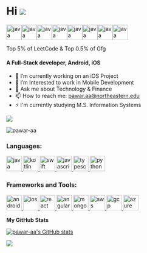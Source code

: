 Hi ![](https://user-images.githubusercontent.com/18350557/176309783-0785949b-9127-417c-8b55-ab5a4333674e.gif)
======================================================================================================================================
<img src="https://media.licdn.com/dms/image/D4E03AQGyanafMkcTYA/profile-displayphoto-shrink_400_400/0/1697448323307?e=1717632000&v=beta&t=rSGOSxlPVO-zrC2omp-CpY8inMqZFEThBJRQIqqwNp0" alt="java" width="40" height="40"/><img src="https://media.licdn.com/dms/image/D4E03AQGyanafMkcTYA/profile-displayphoto-shrink_400_400/0/1697448323307?e=1717632000&v=beta&t=rSGOSxlPVO-zrC2omp-CpY8inMqZFEThBJRQIqqwNp0" alt="java" width="40" height="40"/><img src="https://media.licdn.com/dms/image/D4E03AQGyanafMkcTYA/profile-displayphoto-shrink_400_400/0/1697448323307?e=1717632000&v=beta&t=rSGOSxlPVO-zrC2omp-CpY8inMqZFEThBJRQIqqwNp0" alt="java" width="40" height="40"/><img src="https://media.licdn.com/dms/image/D4E03AQGyanafMkcTYA/profile-displayphoto-shrink_400_400/0/1697448323307?e=1717632000&v=beta&t=rSGOSxlPVO-zrC2omp-CpY8inMqZFEThBJRQIqqwNp0" alt="java" width="40" height="40"/><img src="https://media.licdn.com/dms/image/D4E03AQGyanafMkcTYA/profile-displayphoto-shrink_400_400/0/1697448323307?e=1717632000&v=beta&t=rSGOSxlPVO-zrC2omp-CpY8inMqZFEThBJRQIqqwNp0" alt="java" width="40" height="40"/><img src="https://media.licdn.com/dms/image/D4E03AQGyanafMkcTYA/profile-displayphoto-shrink_400_400/0/1697448323307?e=1717632000&v=beta&t=rSGOSxlPVO-zrC2omp-CpY8inMqZFEThBJRQIqqwNp0" alt="java" width="40" height="40"/><img src="https://media.licdn.com/dms/image/D4E03AQGyanafMkcTYA/profile-displayphoto-shrink_400_400/0/1697448323307?e=1717632000&v=beta&t=rSGOSxlPVO-zrC2omp-CpY8inMqZFEThBJRQIqqwNp0" alt="java" width="40" height="40"/><img src="https://media.licdn.com/dms/image/D4E03AQGyanafMkcTYA/profile-displayphoto-shrink_400_400/0/1697448323307?e=1717632000&v=beta&t=rSGOSxlPVO-zrC2omp-CpY8inMqZFEThBJRQIqqwNp0" alt="java" width="40" height="40"/>

Top 5% of LeetCode & Top 0.5% of Gfg
<h4>A Full-Stack developer, Android, iOS</h4>

- 🔭 I’m currently working on an iOS Project
- 🌱 I’m Interested to work in Mobile Development
- 💬 Ask me about Technology & Finance
- 📫 How to reach me: pawar.aa@northeastern.edu
- ⚡ I'm currently studying M.S. Information Systems

<a href="https://www.github.com/pawar-aa" target="_blank" rel="noreferrer"><img
src="https://img.shields.io/github/followers/pawar-aa?logo=github&style=for-the-badge&color=0891b2&labelColor=1c1917" /></a>
<p align="left"> <img src="https://komarev.com/ghpvc/?username=pawar-aa&label=Profile%20views&color=0e75b6&style=flat" alt="pawar-aa" /> </p>


<h3 align="left">Languages:</h3>
<p align="left"> <a href="https://www.java.com" target="_blank" rel="noreferrer"> <img src="https://logos-download.com/wp-content/uploads/2016/10/Java_logo_icon.png" alt="java" width="40" height="40"/> </a> <a href="https://kotlinlang.org/" target="_blank" rel="noreferrer"> <img src="https://upload.wikimedia.org/wikipedia/commons/thumb/7/74/Kotlin_Icon.png/1024px-Kotlin_Icon.png" alt="kotlin" width="40" height="40"/> </a> <a href="https://www.swift.org/" target="_blank" rel="noreferrer"> <img src="https://developer.apple.com/swift/images/swift-og.png" alt="swift" width="40" height="40"/> </a> <a href="https://www.javascript.com/" target="_blank" rel="noreferrer"> <img src="https://upload.wikimedia.org/wikipedia/commons/6/6a/JavaScript-logo.png" alt="javascript" width="40" height="40"/> </a> <a href="https://www.typescriptlang.org/" target="_blank" rel="noreferrer"> <img src="https://upload.wikimedia.org/wikipedia/commons/4/4c/Typescript_logo_2020.svg" alt="typescript" width="40" height="40"/> </a> <a href="https://www.python.org/" target="_blank" rel="noreferrer"> <img src="https://www.python.org/static/community_logos/python-logo.png" alt="python" width="40" height="40"/> </a> </p>

<h3 align="left">Frameworks and Tools:</h3>
<p align="left"> <a href="https://developer.android.com/" target="_blank" rel="noreferrer"> <img src="https://www.vectorlogo.zone/logos/android/android-icon.svg" alt="android" width="40" height="40"/> </a> <a href="https://developer.apple.com/swift/" target="_blank" rel="noreferrer"> <img src="https://developer.apple.com/swift/images/swift-og.png" alt="ios" width="40" height="40"/> </a> <a href="https://reactjs.org/" target="_blank" rel="noreferrer"> <img src="https://upload.wikimedia.org/wikipedia/commons/thumb/a/a7/React-icon.svg/2300px-React-icon.svg.png" alt="react" width="40" height="40"/> </a> <a href="https://angular.io/" target="_blank" rel="noreferrer"> <img src="https://angular.io/assets/images/logos/angular/angular.svg" alt="angular" width="40" height="40"/> </a> <a href="https://www.mongodb.com/" target="_blank" rel="noreferrer"> <img src="https://www.vectorlogo.zone/logos/mongodb/mongodb-icon.svg" alt="mongodb" width="40" height="40"/> </a> <a href="https://aws.amazon.com/" target="_blank" rel="noreferrer"> <img src="https://upload.wikimedia.org/wikipedia/commons/thumb/9/93/Amazon_Web_Services_Logo.svg/1280px-Amazon_Web_Services_Logo.svg.png" alt="aws" width="40" height="40"/> </a> <a href="https://cloud.google.com/" target="_blank" rel="noreferrer"> <img src="https://www.vectorlogo.zone/logos/google_cloud/google_cloud-icon.svg" alt="gcp" width="40" height="40"/> </a> <a href="https://azure.microsoft.com/en-us/" target="_blank" rel="noreferrer"> <img src="https://upload.wikimedia.org/wikipedia/commons/4/49/Windows_Azure_logo.png" alt="azure" width="40" height="40"/> </a> </p>



<b>My GitHub Stats</b>

<a href="http://www.github.com/pawar-aa"><img src="https://github-readme-stats.vercel.app/api?username=pawar-aa&show_icons=true&hide=&count_private=true&title_color=22c55e&text_color=ffffff&icon_color=0891b2&bg_color=1c1917&hide_border=true&show_icons=true" alt="pawar-aa's GitHub stats" /></a>

<a href="http://www.github.com/aashaypawar"><img src="https://github-readme-streak-stats.herokuapp.com/?user=aashaypawar&stroke=ffffff&background=1c1917&ring=22c55e&fire=22c55e&currStreakNum=ffffff&currStreakLabel=22c55e&sideNums=ffffff&sideLabels=ffffff&dates=ffffff&hide_border=true" /></a>
